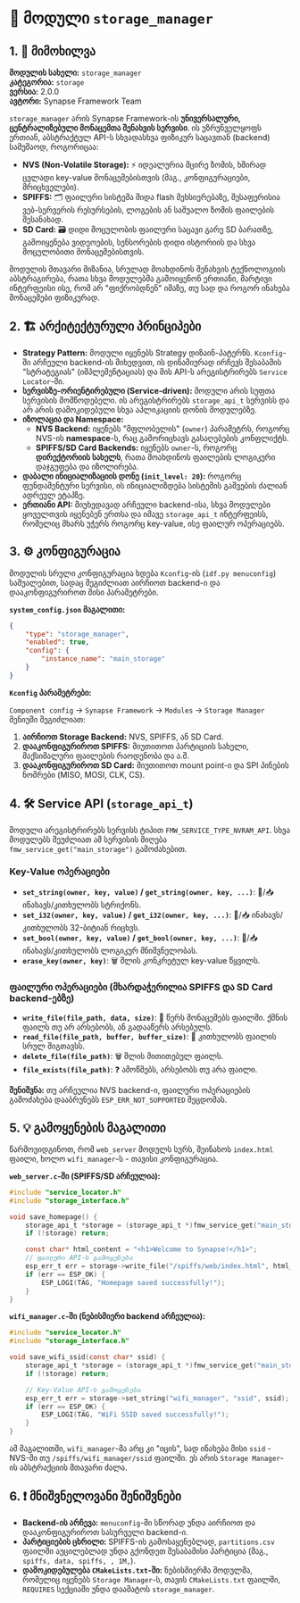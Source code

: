 # 💾 მოდული `storage_manager`

## 1. 📜 მიმოხილვა

**მოდულის სახელი:** `storage_manager`  
**კატეგორია:** `storage`  
**ვერსია:** 2.0.0  
**ავტორი:** Synapse Framework Team

`storage_manager` არის Synapse Framework-ის **უნივერსალური, ცენტრალიზებული მონაცემთა შენახვის სერვისი**. ის უზრუნველყოფს ერთიან, აბსტრაქტულ API-ს სხვადასხვა ფიზიკურ საცავთან (backend) სამუშაოდ, როგორიცაა:

- **NVS (Non-Volatile Storage):** ⚡️ იდეალურია მცირე ზომის, ხშირად ცვლადი key-value მონაცემებისთვის (მაგ., კონფიგურაციები, მრიცხველები).
- **SPIFFS:** 🗂️ ფაილური სისტემა შიდა flash მეხსიერებაზე, შესაფერისია ვებ-სერვერის რესურსების, ლოგების ან საშუალო ზომის ფაილების შესანახად.
- **SD Card:** 🗃️ დიდი მოცულობის ფაილური საცავი გარე SD ბარათზე, გამოიყენება ვიდეოების, სენსორების დიდი ისტორიის და სხვა მოცულობითი მონაცემებისთვის.

მოდულის მთავარი მიზანია, სრულად მოახდინოს შენახვის ტექნოლოგიის აბსტრაგირება, რათა სხვა მოდულებმა გამოიყენონ ერთიანი, მარტივი ინტერფეისი ისე, რომ არ "ფიქრობდნენ" იმაზე, თუ სად და როგორ ინახება მონაცემები ფიზიკურად.

## 2. 🏗️ არქიტექტურული პრინციპები

- **Strategy Pattern:** მოდული იყენებს Strategy დიზაინ-პატერნს. `Kconfig`-ში არჩეული backend-ის მიხედვით, ის დინამიურად ირჩევს შესაბამის "სტრატეგიას" (იმპლემენტაციას) და მის API-ს არეგისტრირებს `Service Locator`-ში.
- **სერვისზე-ორიენტირებული (Service-driven):** მოდული არის სუფთა სერვისის მომწოდებელი. ის არეგისტრირებს `storage_api_t` სერვისს და არ არის დამოკიდებული სხვა აპლიკაციის დონის მოდულებზე.
- **იზოლაცია და Namespace:**
  - **NVS Backend:** იყენებს "მფლობელის" (`owner`) პარამეტრს, როგორც NVS-ის **namespace**-ს, რაც გამორიცხავს გასაღებების კონფლიქტს.
  - **SPIFFS/SD Card Backends:** იყენებს `owner`-ს, როგორც **დირექტორიის სახელს**, რათა მოახდინოს ფაილების ლოგიკური დაჯგუფება და იზოლირება.
- **დაბალი ინიციალიზაციის დონე (`init_level: 20`):** როგორც ფუნდამენტური სერვისი, ის ინიციალიზდება სისტემის გაშვების ძალიან ადრეულ ეტაპზე.
- **ერთიანი API:** მიუხედავად არჩეული backend-ისა, სხვა მოდულები ყოველთვის იყენებენ ერთსა და იმავე `storage_api_t` ინტერფეისს, რომელიც მხარს უჭერს როგორც key-value, ისე ფაილურ ოპერაციებს.

## 3. ⚙️ კონფიგურაცია

მოდულის სრული კონფიგურაცია ხდება `Kconfig`-ის (`idf.py menuconfig`) საშუალებით, სადაც შეგიძლიათ აირჩიოთ backend-ი და დააკონფიგურიროთ მისი პარამეტრები.

**`system_config.json` მაგალითი:**

```json
{
    "type": "storage_manager",
    "enabled": true,
    "config": {
        "instance_name": "main_storage"
    }
}
```

**`Kconfig` პარამეტრები:**

`Component config` -> `Synapse Framework` -> `Modules` -> `Storage Manager` მენიუში შეგიძლიათ:

1. **აირჩიოთ Storage Backend:** NVS, SPIFFS, ან SD Card.
2. **დააკონფიგურიროთ SPIFFS:** მიუთითოთ პარტიციის სახელი, მაქსიმალური ფაილების რაოდენობა და ა.შ.
3. **დააკონფიგურიროთ SD Card:** მიუთითოთ mount point-ი და SPI პინების ნომრები (MISO, MOSI, CLK, CS).

## 4. 🛠️ Service API (`storage_api_t`)

მოდული არეგისტრირებს სერვისს ტიპით `FMW_SERVICE_TYPE_NVRAM_API`. სხვა მოდულებს შეუძლიათ ამ სერვისის მიღება `fmw_service_get("main_storage")` გამოძახებით.

### Key-Value ოპერაციები

- **`set_string(owner, key, value)` / `get_string(owner, key, ...)`**: 💾/📥 ინახავს/კითხულობს სტრიქონს.
- **`set_i32(owner, key, value)` / `get_i32(owner, key, ...)`**: 💾/📥 ინახავს/კითხულობს 32-ბიტიან რიცხვს.
- **`set_bool(owner, key, value)` / `get_bool(owner, key, ...)`**: 💾/📥 ინახავს/კითხულობს ლოგიკურ მნიშვნელობას.
- **`erase_key(owner, key)`**: 🗑️ შლის კონკრეტულ key-value წყვილს.

### ფაილური ოპერაციები (მხარდაჭერილია SPIFFS და SD Card backend-ებზე)

- **`write_file(file_path, data, size)`**: 📝 წერს მონაცემებს ფაილში. ქმნის ფაილს თუ არ არსებობს, ან გადააწერს არსებულს.
- **`read_file(file_path, buffer, buffer_size)`**: 📖 კითხულობს ფაილის სრულ შიგთავსს.
- **`delete_file(file_path)`**: 🗑️ შლის მითითებულ ფაილს.
- **`file_exists(file_path)`**: ❓ ამოწმებს, არსებობს თუ არა ფაილი.

**შენიშვნა:** თუ არჩეულია NVS backend-ი, ფაილური ოპერაციების გამოძახება დააბრუნებს `ESP_ERR_NOT_SUPPORTED` შეცდომას.

## 5. 💡 გამოყენების მაგალითი

წარმოვიდგინოთ, რომ `web_server` მოდულს სურს, შეინახოს `index.html` ფაილი, ხოლო `wifi_manager`-ს - თავისი კონფიგურაცია.

**`web_server.c`-ში (SPIFFS/SD არჩეულია):**

```c
#include "service_locator.h"
#include "storage_interface.h"

void save_homepage() {
    storage_api_t *storage = (storage_api_t *)fmw_service_get("main_storage");
    if (!storage) return;

    const char* html_content = "<h1>Welcome to Synapse!</h1>";
    // ფაილური API-ს გამოყენება
    esp_err_t err = storage->write_file("/spiffs/web/index.html", html_content, strlen(html_content));
    if (err == ESP_OK) {
        ESP_LOGI(TAG, "Homepage saved successfully!");
    }
}
```

**`wifi_manager.c`-ში (ნებისმიერი backend არჩეულია):**

```c
#include "service_locator.h"
#include "storage_interface.h"

void save_wifi_ssid(const char* ssid) {
    storage_api_t *storage = (storage_api_t *)fmw_service_get("main_storage");
    if (!storage) return;

    // Key-Value API-ს გამოყენება
    esp_err_t err = storage->set_string("wifi_manager", "ssid", ssid);
    if (err == ESP_OK) {
        ESP_LOGI(TAG, "WiFi SSID saved successfully!");
    }
}
```

ამ მაგალითში, `wifi_manager`-მა არც კი "იცის", სად ინახება მისი `ssid` - NVS-ში თუ `/spiffs/wifi_manager/ssid` ფაილში. ეს არის `Storage Manager`-ის აბსტრაქციის მთავარი ძალა.

## 6. ❗ მნიშვნელოვანი შენიშვნები

- **Backend-ის არჩევა:** `menuconfig`-ში სწორად უნდა აირჩიოთ და დააკონფიგურიროთ სასურველი backend-ი.
- **პარტიციების ცხრილი:** SPIFFS-ის გამოსაყენებლად, `partitions.csv` ფაილში აუცილებლად უნდა გქონდეთ შესაბამისი პარტიცია (მაგ., `spiffs, data, spiffs, , 1M,`).
- **დამოკიდებულება `CMakeLists.txt`-ში:** ნებისმიერმა მოდულმა, რომელიც იყენებს `Storage Manager`-ს, თავის `CMakeLists.txt` ფაილში, `REQUIRES` სექციაში უნდა დაამატოს `storage_manager`.
